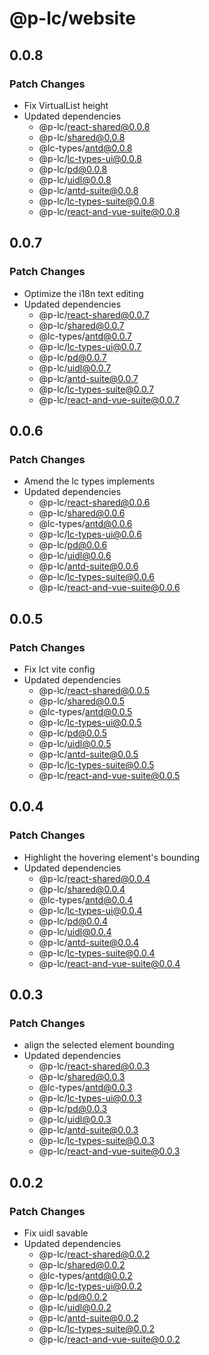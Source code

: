 # @p-lc/website

## 0.0.8

### Patch Changes

- Fix VirtualList height
- Updated dependencies
  - @p-lc/react-shared@0.0.8
  - @p-lc/shared@0.0.8
  - @lc-types/antd@0.0.8
  - @p-lc/lc-types-ui@0.0.8
  - @p-lc/pd@0.0.8
  - @p-lc/uidl@0.0.8
  - @p-lc/antd-suite@0.0.8
  - @p-lc/lc-types-suite@0.0.8
  - @p-lc/react-and-vue-suite@0.0.8

## 0.0.7

### Patch Changes

- Optimize the i18n text editing
- Updated dependencies
  - @p-lc/react-shared@0.0.7
  - @p-lc/shared@0.0.7
  - @lc-types/antd@0.0.7
  - @p-lc/lc-types-ui@0.0.7
  - @p-lc/pd@0.0.7
  - @p-lc/uidl@0.0.7
  - @p-lc/antd-suite@0.0.7
  - @p-lc/lc-types-suite@0.0.7
  - @p-lc/react-and-vue-suite@0.0.7

## 0.0.6

### Patch Changes

- Amend the lc types implements
- Updated dependencies
  - @p-lc/react-shared@0.0.6
  - @p-lc/shared@0.0.6
  - @lc-types/antd@0.0.6
  - @p-lc/lc-types-ui@0.0.6
  - @p-lc/pd@0.0.6
  - @p-lc/uidl@0.0.6
  - @p-lc/antd-suite@0.0.6
  - @p-lc/lc-types-suite@0.0.6
  - @p-lc/react-and-vue-suite@0.0.6

## 0.0.5

### Patch Changes

- Fix lct vite config
- Updated dependencies
  - @p-lc/react-shared@0.0.5
  - @p-lc/shared@0.0.5
  - @lc-types/antd@0.0.5
  - @p-lc/lc-types-ui@0.0.5
  - @p-lc/pd@0.0.5
  - @p-lc/uidl@0.0.5
  - @p-lc/antd-suite@0.0.5
  - @p-lc/lc-types-suite@0.0.5
  - @p-lc/react-and-vue-suite@0.0.5

## 0.0.4

### Patch Changes

- Highlight the hovering element's bounding
- Updated dependencies
  - @p-lc/react-shared@0.0.4
  - @p-lc/shared@0.0.4
  - @lc-types/antd@0.0.4
  - @p-lc/lc-types-ui@0.0.4
  - @p-lc/pd@0.0.4
  - @p-lc/uidl@0.0.4
  - @p-lc/antd-suite@0.0.4
  - @p-lc/lc-types-suite@0.0.4
  - @p-lc/react-and-vue-suite@0.0.4

## 0.0.3

### Patch Changes

- align the selected element bounding
- Updated dependencies
  - @p-lc/react-shared@0.0.3
  - @p-lc/shared@0.0.3
  - @lc-types/antd@0.0.3
  - @p-lc/lc-types-ui@0.0.3
  - @p-lc/pd@0.0.3
  - @p-lc/uidl@0.0.3
  - @p-lc/antd-suite@0.0.3
  - @p-lc/lc-types-suite@0.0.3
  - @p-lc/react-and-vue-suite@0.0.3

## 0.0.2

### Patch Changes

- Fix uidl savable
- Updated dependencies
  - @p-lc/react-shared@0.0.2
  - @p-lc/shared@0.0.2
  - @lc-types/antd@0.0.2
  - @p-lc/lc-types-ui@0.0.2
  - @p-lc/pd@0.0.2
  - @p-lc/uidl@0.0.2
  - @p-lc/antd-suite@0.0.2
  - @p-lc/lc-types-suite@0.0.2
  - @p-lc/react-and-vue-suite@0.0.2
